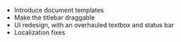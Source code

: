 - Introduce document templates
- Make the titlebar draggable
- UI redesign, with an overhauled textbox and status bar
- Localization fixes